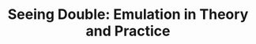 ---
ee_id_show: '4245'
title: 'Seeing Double: Emulation in Theory and Practice'
url: seeing-double-emulation-in-theory-and-practice
live_url:
year: '2004'
venue: Solomon R. Guggenheim Museum
state_country: New York
type:
dates:
wwwnews:
wwweblast:
pitch: 'Kinda a cray ahead of its time group show about digital preservation / emulation.
  An honor 2 show w so many tru heads: Nam June Paik, Jodi.org, John Simon, etc, etc.'
ps:
credits:
download:
layout: shows
---